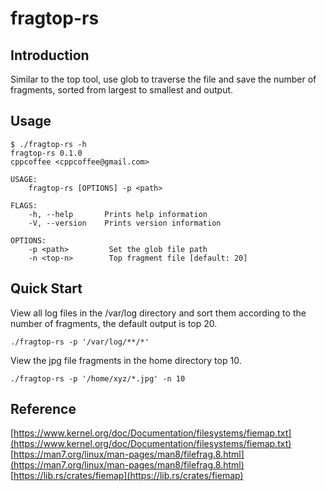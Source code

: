 # fragtop-rs

## Introduction

Similar to the top tool, use glob to traverse the file and save the number of fragments, sorted from largest to smallest and output.

## Usage


```shell
$ ./fragtop-rs -h
fragtop-rs 0.1.0
cppcoffee <cppcoffee@gmail.com>

USAGE:
    fragtop-rs [OPTIONS] -p <path>

FLAGS:
    -h, --help       Prints help information
    -V, --version    Prints version information

OPTIONS:
    -p <path>         Set the glob file path
    -n <top-n>        Top fragment file [default: 20]
```

## Quick Start

View all log files in the /var/log directory and sort them according to the number of fragments, the default output is top 20.

```shell
./fragtop-rs -p '/var/log/**/*'
```

View the jpg file fragments in the home directory top 10.

```shell
./fragtop-rs -p '/home/xyz/*.jpg' -n 10
```

## Reference

[https://www.kernel.org/doc/Documentation/filesystems/fiemap.txt](https://www.kernel.org/doc/Documentation/filesystems/fiemap.txt)
[https://man7.org/linux/man-pages/man8/filefrag.8.html](https://man7.org/linux/man-pages/man8/filefrag.8.html)
[https://lib.rs/crates/fiemap](https://lib.rs/crates/fiemap)


